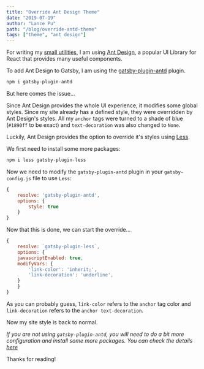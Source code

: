 ```yaml
---
title: "Override Ant Design Theme"
date: "2019-07-19"
author: "Lance Pu"
path: "/blog/override-antd-theme"
tags: ["theme", "ant design"]
---
```


For writing my [small utilities](/tools), I am using [Ant Design](https://ant.design/), a popular UI Library for React that provides many useful components.

To add Ant Design to Gatsby, I am using the [gatsby-plugin-antd](https://www.npmjs.com/package/gatsby-plugin-antd) plugin.

```javascript
npm i gatsby-plugin-antd
```

But here comes the issue...

Since Ant Design provides the whole UI experience, it modifies some global styles. Since my site already has a defined style, they were overridden by Ant Design's styles. All my `anchor` tags were turned to a shade of blue (`#1890ff` to be exact) and `text-decoration` was also changed to `None`.

Luckily, Ant Design provides the option to override it's styles using [Less](http://lesscss.org/).

We first need to install some more packages:

```javascript
npm i less gatsby-plugin-less
```

Now we need to modify the `gatsby-plugin-antd` plugin in your `gatsby-config.js` file to use `Less`:

```javascript
{
    resolve: 'gatsby-plugin-antd',
    options: {
        style: true
    }
}
```

Now that this is done, we can start the override...

```javascript
{
    resolve: `gatsby-plugin-less`,
    options: {
    javascriptEnabled: true,
    modifyVars: {
        'link-color': 'inherit;',
        'link-decoration': 'underline',
    }   
    }
}
```
As you can probably guess, `link-color` refers to the `anchor` tag color and `link-decoration` refers to the `anchor text-decoration`.

Now my site style is back to normal.

*If you are not using `gatsby-plugin-antd`, you will need to do a bit more configuration and install some more packages. You can check the details [here](https://stackoverflow.com/questions/51831582/change-the-theme-of-antd-when-using-gatsbyjs/51913211#51913211)*


Thanks for reading!